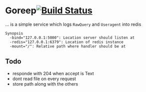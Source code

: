 Goreep[![Build Status](https://travis-ci.org/kairichard/goreep.png?branch=master)](https://travis-ci.org/kairichard/goreep)
======
... is a simple service which logs `RawQuery` and `Useragent` into redis
```
Synopsis
  -bind="127.0.0.1:5000": Location server should listen at
  -redis="127.0.0.1:6379": Location of redis instance
  -mount="/": Relative path where handler should be at
```
## Todo
  * responde with 204 when accept is Text
  * dont read file on every request
  * store path along with the others
